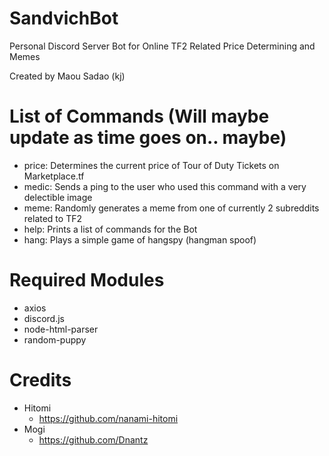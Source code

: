 # SandvichBot
Personal Discord Server Bot for Online TF2 Related Price Determining and Memes

Created by Maou Sadao (kj)
# List of Commands (Will maybe update as time goes on.. maybe)
- price: Determines the current price of Tour of Duty Tickets on Marketplace.tf
- medic: Sends a ping to the user who used this command with a very delectible image
- meme: Randomly generates a meme from one of currently 2 subreddits related to TF2
- help: Prints a list of commands for the Bot
- hang: Plays a simple game of hangspy (hangman spoof)

# Required Modules
- axios
- discord.js
- node-html-parser
- random-puppy

# Credits
- Hitomi 
  - https://github.com/nanami-hitomi
- Mogi
  - https://github.com/Dnantz
